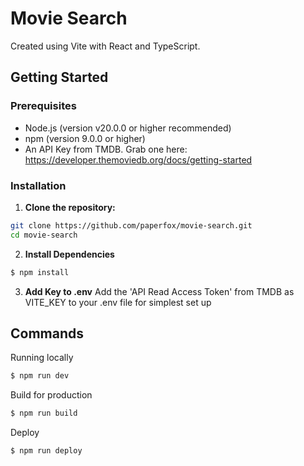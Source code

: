 # Movie Search

Created using Vite with React and TypeScript.

## Getting Started

### Prerequisites

- Node.js (version v20.0.0 or higher recommended)
- npm (version 9.0.0 or higher)
- An API Key from TMDB. Grab one here: https://developer.themoviedb.org/docs/getting-started

### Installation

1. **Clone the repository:**

```bash
git clone https://github.com/paperfox/movie-search.git
cd movie-search

```

2. **Install Dependencies**

```bash
$ npm install
```

3. **Add Key to .env**
   Add the 'API Read Access Token' from TMDB as VITE_KEY to your .env file for simplest set up

## Commands

Running locally

```bash
$ npm run dev
```

Build for production

```bash
$ npm run build
```

Deploy

```bash
$ npm run deploy
```
